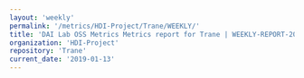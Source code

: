 ```yaml
---
layout: 'weekly'
permalink: '/metrics/HDI-Project/Trane/WEEKLY/'
title: 'DAI Lab OSS Metrics Metrics report for Trane | WEEKLY-REPORT-2019-01-13'
organization: 'HDI-Project'
repository: 'Trane'
current_date: '2019-01-13'
---
```

